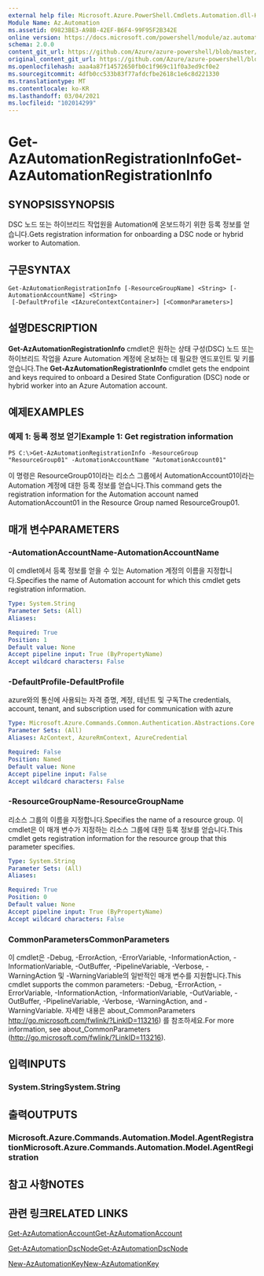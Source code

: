 ```yaml
---
external help file: Microsoft.Azure.PowerShell.Cmdlets.Automation.dll-Help.xml
Module Name: Az.Automation
ms.assetid: 09823BE3-A98B-42EF-B6F4-99F95F2B342E
online version: https://docs.microsoft.com/powershell/module/az.automation/get-azautomationregistrationinfo
schema: 2.0.0
content_git_url: https://github.com/Azure/azure-powershell/blob/master/src/Automation/Automation/help/Get-AzAutomationRegistrationInfo.md
original_content_git_url: https://github.com/Azure/azure-powershell/blob/master/src/Automation/Automation/help/Get-AzAutomationRegistrationInfo.md
ms.openlocfilehash: aaa4a87f14572650fb0c1f969c11f0a3ed9cf0e2
ms.sourcegitcommit: 4dfb0cc533b83f77afdcfbe2618c1e6c8d221330
ms.translationtype: MT
ms.contentlocale: ko-KR
ms.lasthandoff: 03/04/2021
ms.locfileid: "102014299"
---
```

# <span data-ttu-id="2bc43-101">Get-AzAutomationRegistrationInfo</span><span class="sxs-lookup"><span data-stu-id="2bc43-101">Get-AzAutomationRegistrationInfo</span></span>

## <span data-ttu-id="2bc43-102">SYNOPSIS</span><span class="sxs-lookup"><span data-stu-id="2bc43-102">SYNOPSIS</span></span>
<span data-ttu-id="2bc43-103">DSC 노드 또는 하이브리드 작업원을 Automation에 온보드하기 위한 등록 정보를 얻습니다.</span><span class="sxs-lookup"><span data-stu-id="2bc43-103">Gets registration information for onboarding a DSC node or hybrid worker to Automation.</span></span>

## <span data-ttu-id="2bc43-104">구문</span><span class="sxs-lookup"><span data-stu-id="2bc43-104">SYNTAX</span></span>

```
Get-AzAutomationRegistrationInfo [-ResourceGroupName] <String> [-AutomationAccountName] <String>
 [-DefaultProfile <IAzureContextContainer>] [<CommonParameters>]
```

## <span data-ttu-id="2bc43-105">설명</span><span class="sxs-lookup"><span data-stu-id="2bc43-105">DESCRIPTION</span></span>
<span data-ttu-id="2bc43-106">**Get-AzAutomationRegistrationInfo** cmdlet은 원하는 상태 구성(DSC) 노드 또는 하이브리드 작업을 Azure Automation 계정에 온보하는 데 필요한 엔드포인트 및 키를 얻습니다.</span><span class="sxs-lookup"><span data-stu-id="2bc43-106">The **Get-AzAutomationRegistrationInfo** cmdlet gets the endpoint and keys required to onboard a Desired State Configuration (DSC) node or hybrid worker into an Azure Automation account.</span></span>

## <span data-ttu-id="2bc43-107">예제</span><span class="sxs-lookup"><span data-stu-id="2bc43-107">EXAMPLES</span></span>

### <span data-ttu-id="2bc43-108">예제 1: 등록 정보 얻기</span><span class="sxs-lookup"><span data-stu-id="2bc43-108">Example 1: Get registration information</span></span>
```
PS C:\>Get-AzAutomationRegistrationInfo -ResourceGroup "ResourceGroup01" -AutomationAccountName "AutomationAccount01"
```

<span data-ttu-id="2bc43-109">이 명령은 ResourceGroup01이라는 리소스 그룹에서 AutomationAccount01이라는 Automation 계정에 대한 등록 정보를 얻습니다.</span><span class="sxs-lookup"><span data-stu-id="2bc43-109">This command gets the registration information for the Automation account named AutomationAccount01 in the Resource Group named ResourceGroup01.</span></span>

## <span data-ttu-id="2bc43-110">매개 변수</span><span class="sxs-lookup"><span data-stu-id="2bc43-110">PARAMETERS</span></span>

### <span data-ttu-id="2bc43-111">-AutomationAccountName</span><span class="sxs-lookup"><span data-stu-id="2bc43-111">-AutomationAccountName</span></span>
<span data-ttu-id="2bc43-112">이 cmdlet에서 등록 정보를 얻을 수 있는 Automation 계정의 이름을 지정합니다.</span><span class="sxs-lookup"><span data-stu-id="2bc43-112">Specifies the name of Automation account for which this cmdlet gets registration information.</span></span>

```yaml
Type: System.String
Parameter Sets: (All)
Aliases:

Required: True
Position: 1
Default value: None
Accept pipeline input: True (ByPropertyName)
Accept wildcard characters: False
```

### <span data-ttu-id="2bc43-113">-DefaultProfile</span><span class="sxs-lookup"><span data-stu-id="2bc43-113">-DefaultProfile</span></span>
<span data-ttu-id="2bc43-114">azure와의 통신에 사용되는 자격 증명, 계정, 테넌트 및 구독</span><span class="sxs-lookup"><span data-stu-id="2bc43-114">The credentials, account, tenant, and subscription used for communication with azure</span></span>

```yaml
Type: Microsoft.Azure.Commands.Common.Authentication.Abstractions.Core.IAzureContextContainer
Parameter Sets: (All)
Aliases: AzContext, AzureRmContext, AzureCredential

Required: False
Position: Named
Default value: None
Accept pipeline input: False
Accept wildcard characters: False
```

### <span data-ttu-id="2bc43-115">-ResourceGroupName</span><span class="sxs-lookup"><span data-stu-id="2bc43-115">-ResourceGroupName</span></span>
<span data-ttu-id="2bc43-116">리소스 그룹의 이름을 지정합니다.</span><span class="sxs-lookup"><span data-stu-id="2bc43-116">Specifies the name of a resource group.</span></span>
<span data-ttu-id="2bc43-117">이 cmdlet은 이 매개 변수가 지정하는 리소스 그룹에 대한 등록 정보를 얻습니다.</span><span class="sxs-lookup"><span data-stu-id="2bc43-117">This cmdlet gets registration information for the resource group that this parameter specifies.</span></span>

```yaml
Type: System.String
Parameter Sets: (All)
Aliases:

Required: True
Position: 0
Default value: None
Accept pipeline input: True (ByPropertyName)
Accept wildcard characters: False
```

### <span data-ttu-id="2bc43-118">CommonParameters</span><span class="sxs-lookup"><span data-stu-id="2bc43-118">CommonParameters</span></span>
<span data-ttu-id="2bc43-119">이 cmdlet은 -Debug, -ErrorAction, -ErrorVariable, -InformationAction, -InformationVariable, -OutBuffer, -PipelineVariable, -Verbose, -WarningAction 및 -WarningVariable의 일반적인 매개 변수를 지원합니다.</span><span class="sxs-lookup"><span data-stu-id="2bc43-119">This cmdlet supports the common parameters: -Debug, -ErrorAction, -ErrorVariable, -InformationAction, -InformationVariable, -OutVariable, -OutBuffer, -PipelineVariable, -Verbose, -WarningAction, and -WarningVariable.</span></span> <span data-ttu-id="2bc43-120">자세한 내용은 about_CommonParameters http://go.microsoft.com/fwlink/?LinkID=113216) 를 참조하세요.</span><span class="sxs-lookup"><span data-stu-id="2bc43-120">For more information, see about_CommonParameters (http://go.microsoft.com/fwlink/?LinkID=113216).</span></span>

## <span data-ttu-id="2bc43-121">입력</span><span class="sxs-lookup"><span data-stu-id="2bc43-121">INPUTS</span></span>

### <span data-ttu-id="2bc43-122">System.String</span><span class="sxs-lookup"><span data-stu-id="2bc43-122">System.String</span></span>

## <span data-ttu-id="2bc43-123">출력</span><span class="sxs-lookup"><span data-stu-id="2bc43-123">OUTPUTS</span></span>

### <span data-ttu-id="2bc43-124">Microsoft.Azure.Commands.Automation.Model.AgentRegistration</span><span class="sxs-lookup"><span data-stu-id="2bc43-124">Microsoft.Azure.Commands.Automation.Model.AgentRegistration</span></span>

## <span data-ttu-id="2bc43-125">참고 사항</span><span class="sxs-lookup"><span data-stu-id="2bc43-125">NOTES</span></span>

## <span data-ttu-id="2bc43-126">관련 링크</span><span class="sxs-lookup"><span data-stu-id="2bc43-126">RELATED LINKS</span></span>

[<span data-ttu-id="2bc43-127">Get-AzAutomationAccount</span><span class="sxs-lookup"><span data-stu-id="2bc43-127">Get-AzAutomationAccount</span></span>](./Get-AzAutomationAccount.md)

[<span data-ttu-id="2bc43-128">Get-AzAutomationDscNode</span><span class="sxs-lookup"><span data-stu-id="2bc43-128">Get-AzAutomationDscNode</span></span>](./Get-AzAutomationDscNode.md)

[<span data-ttu-id="2bc43-129">New-AzAutomationKey</span><span class="sxs-lookup"><span data-stu-id="2bc43-129">New-AzAutomationKey</span></span>](./New-AzAutomationKey.md)



